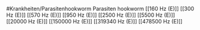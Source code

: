 #Krankheiten/Parasitenhookworm
Parasiten hookworm
[[160 Hz (E)]]
[[300 Hz (E)]]
[[570 Hz (E)]]
[[950 Hz (E)]]
[[2500 Hz (E)]]
[[5500 Hz (E)]]
[[20000 Hz (E)]]
[[150000 Hz (E)]]
[[319340 Hz (E)]]
[[478500 Hz (E)]]